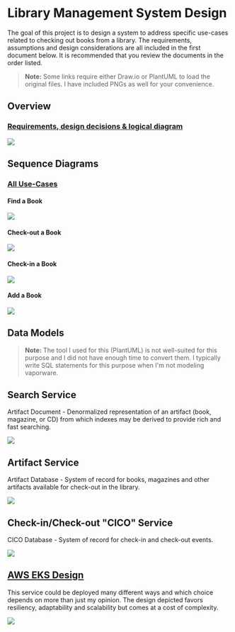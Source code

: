 # Library Management System Design

The goal of this project is to design a system to address specific use-cases related to checking 
out books from a library.  The requirements, assumptions and design considerations are all 
included in the first document below.  It is recommended that you review the documents in the 
order listed.

> **Note:** Some links require either Draw.io or PlantUML to load the original files.  I have 
> included PNGs as well for your convenience.

## Overview

### [Requirements, design decisions & logical diagram](./system/library.drawio)

![](./system/library.drawio.png)

## Sequence Diagrams

### [All Use-Cases](./sequence/useCases.puml)

#### Find a Book 

![](./sequence/useCases-Find_Artifacts.png)

#### Check-out a Book 

![](./sequence/useCases-Check_Out.png)

#### Check-in a Book 

![](./sequence/useCases-Check_In.png)

#### Add a Book 

![](./sequence/useCases-Add_a_Book.png)

## Data Models

> **Note:** The tool I used for this (PlantUML) is not well-suited for this purpose and I did not 
> have enough time to convert them. I typically write SQL statements for this purpose when I'm 
> not modeling vaporware.

## Search Service

Artifact Document - Denormalized representation of an artifact (book, magazine, or CD) from 
which indexes may be derived to provide rich and fast searching.

![](./data/search.png)

## Artifact Service

Artifact Database - System of record for books, magazines and other artifacts available for 
check-out in the library.

![](./data/artifact.png)

## Check-in/Check-out "CICO" Service 

CICO Database - System of record for check-in and check-out events.

![](./data/checkout.png)

## [AWS EKS Design](./system/eks.drawio)

This service could be deployed many different ways and which choice depends on more than just my 
opinion. The design depicted favors resiliency, adaptability and scalability but comes at a cost 
of complexity.

![](./system/eks.drawio.png)